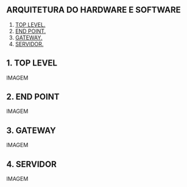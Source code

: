 ## ARQUITETURA DO HARDWARE E SOFTWARE


1. [TOP LEVEL.](#1-top-level)
2. [END POINT.](#2-end-point)
3. [GATEWAY.](#3-gateway)
4. [SERVIDOR.](#4-servidor)



## 1. TOP LEVEL

IMAGEM

## 2. END POINT


IMAGEM

## 3. GATEWAY

IMAGEM

## 4. SERVIDOR

IMAGEM
